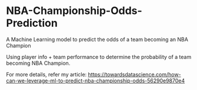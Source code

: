 # NBA-Championship-Odds-Prediction
A Machine Learning model to predict the odds of a team becoming an NBA Champion

Using player info + team performance to determine the probability of a team becoming NBA Champion.

For more details, refer my article:
https://towardsdatascience.com/how-can-we-leverage-ml-to-predict-nba-championship-odds-56290e9870e4

